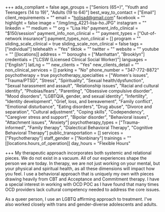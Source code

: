 +++
ada_compliant = false
age_groups = ["Seniors (65+)", "Youth and Teenagers (14 to 19)", "Adults (19 to 64)"]
best_way_to_contact = ["Email"]
client_requirements = ""
email = "holisad@gmail.com"
facebook = ""
highlight = false
image = "/img/img_4221-lisa-ho.JPG"
instagram = ""
linkedin = ""
medium = ""
org = "Lisa Ho"
payment_info_clinical = "$150/session"
payment_info_non_clinical = ""
payment_types = ["Out-of-network insurance"]
payment_types_non_clinical = []
program = ""
sliding_scale_clinical = true
sliding_scale_non_clinical = false
tags = ["individual"]
telehealth = "Yes"
tiktok = ""
twitter = ""
website = ""
youtube = ""
[[locations]]
address = ""
boroughs = ["Manhattan", "Brooklyn"]
credentials = ["LCSW (Licensed Clinical Social Worker)"]
languages = ["English"]
latLng = ""
new_clients = "Yes"
new_clients_detail = ""
non_clinical_services = []
parking = "No"
phone_number = "347-772-8872"
psychotherapy = true
psychotherapy_specialties = ["Women's issues", "Trauma/PTSD", "Stress", "Spirituality", "Sexual health/dysfunction", "Sexual harassment and assault", "Relationship issues", "Racial and cultural identity", "Phobias/fears", "Parenting", "Obsessive compulsive disorder", "Mood disorders", "LGBTQIA, gender, and sexual identity", "Infertility", "Identity development", "Grief, loss, and bereavement", "Family conflict", "Emotional disturbance", "Eating disorders", "Drug abuse", "Divorce and separation", "Cultural adjustment", "Coping skills", "Codependency", "Caregiver stress and support", "Bipolar disorder", "Behavioral issues", "Attachment issues", "Anxiety"]
psychotherapy_types = ["Trauma-informed", "Family therapy", "Dialectical Behavioral Therapy", "Cognitive Behavioral Therapy"]
public_transportation = []
services = ["Psychotherapy"]
staff_gender = ["Nonbinary"]
trainings = ""
[[locations.hours_of_operation]]
day_hours = "Flexible Hours"

+++
My therapeutic approach incorporates both systemic and relational pieces. We do not exist in a vacuum. All of our experiences shape the person we are today. In therapy, we are not just working on your mental, but your physical and spiritual health, as all these dimensions will impact how you feel. I use a behavioral approach that is uniquely my own with pieces drawing heavily from CBT and Acceptance and Commitment therapy. I have a special interest in working with OCD POC as I have found that many times OCD providers lack cultural competency needed to address the core issues.  
  
As a queer person, I use an LGBTQ affirming approach to treatment. I've also worked closely with trans and gender-diverse adolescents and adults.